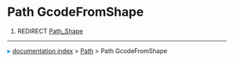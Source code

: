 # Path GcodeFromShape
1.  REDIRECT [Path_Shape](Path_Shape.md)



---
![](images/Right_arrow.png) [documentation index](../README.md) > [Path](Path_Workbench.md) > Path GcodeFromShape

